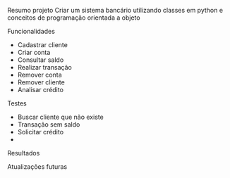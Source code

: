 Resumo projeto
Criar um sistema bancário utilizando classes em python e conceitos de programação orientada a objeto

Funcionalidades
- Cadastrar cliente
- Criar conta
- Consultar saldo
- Realizar transação
- Remover conta
- Remover cliente
- Analisar crédito


Testes
- Buscar cliente que não existe
- Transação sem saldo
- Solicitar crédito
- 

Resultados


Atualizações futuras
